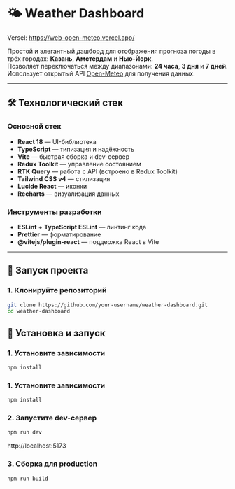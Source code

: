 # 🌤️ Weather Dashboard

Versel: https://web-open-meteo.vercel.app/

Простой и элегантный дашборд для отображения прогноза погоды в трёх городах: **Казань**, **Амстердам** и **Нью-Йорк**.  
Позволяет переключаться между диапазонами: **24 часа**, **3 дня** и **7 дней**.  
Использует открытый API [Open-Meteo](https://open-meteo.com/) для получения данных.

---

## 🛠️ Технологический стек

### Основной стек
- **React 18** — UI-библиотека
- **TypeScript** — типизация и надёжность
- **Vite** — быстрая сборка и dev-сервер
- **Redux Toolkit** — управление состоянием
- **RTK Query** — работа с API (встроено в Redux Toolkit)
- **Tailwind CSS v4** — стилизация
- **Lucide React** — иконки
- **Recharts** — визуализация данных

### Инструменты разработки
- **ESLint** + **TypeScript ESLint** — линтинг кода
- **Prettier** — форматирование
- **@vitejs/plugin-react** — поддержка React в Vite

---

## 🚀 Запуск проекта

### 1. Клонируйте репозиторий
```bash
git clone https://github.com/your-username/weather-dashboard.git
cd weather-dashboard
```

## 🚀 Установка и запуск

### 1. Установите зависимости

```bash
npm install
```

### 1. Установите зависимости

```bash
npm install
```

### 2. Запустите dev-сервер

```bash
npm run dev
```

http://localhost:5173

### 3. Сборка для production

```bash
npm run build
```
